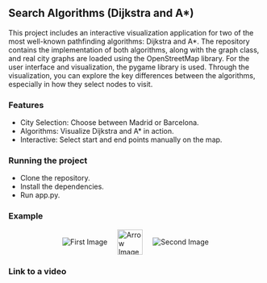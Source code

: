 ## Search Algorithms (Dijkstra and A*)

This project includes an interactive visualization application for two of the most well-known pathfinding algorithms: Dijkstra and A*. The repository contains the implementation of both algorithms, along with the graph class, and real city graphs are loaded using the OpenStreetMap library. For the user interface and visualization, the pygame library is used. Through the visualization, you can explore the key differences between the algorithms, especially in how they select nodes to visit.

### Features
- City Selection: Choose between Madrid or Barcelona.
- Algorithms: Visualize Dijkstra and A* in action.
- Interactive: Select start and end points manually on the map.

### Running the project
- Clone the repository.
- Install the dependencies.
- Run app.py.

### Example

<div style="display: flex; align-items: center; justify-content: center;">
    <img src="[image1_url](https://github.com/user-attachments/assets/aa4601c7-1f1f-46f0-844e-14914c0426b2)" alt="First Image" style="margin-right: 10px;">
    <img src="arrow_image_url" alt="Arrow Image" style="width: 50px; margin: 0 10px;">
    <img src="[image2_url](https://github.com/user-attachments/assets/74cc871e-782e-490a-b46a-50d1ba67115c)" alt="Second Image" style="margin-left: 10px;">
</div>

### Link to a video
